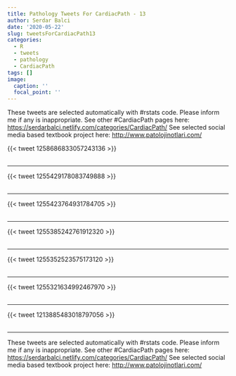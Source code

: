 ```yaml
---
title: Pathology Tweets For CardiacPath - 13
author: Serdar Balci
date: '2020-05-22'
slug: tweetsForCardiacPath13
categories:
  - R
  - tweets
  - pathology
  - CardiacPath
tags: []
image:
  caption: ''
  focal_point: ''
---
```



These tweets are selected automatically with #rstats code. Please inform me if any is inappropriate.
See other #CardiacPath pages here: https://serdarbalci.netlify.com/categories/CardiacPath/ 
See selected social media based textbook project here: http://www.patolojinotlari.com/

{{< tweet 1258686833057243136 >}}
<br>
<br>
<hr>
{{< tweet 1255429178083749888 >}}
<br>
<br>
<hr>
{{< tweet 1255423764931784705 >}}
<br>
<br>
<hr>
{{< tweet 1255385242761912320 >}}
<br>
<br>
<hr>
{{< tweet 1255352523575173120 >}}
<br>
<br>
<hr>
{{< tweet 1255321634992467970 >}}
<br>
<br>
<hr>
{{< tweet 1213885483018797056 >}}
<br>
<br>
<hr>


These tweets are selected automatically with #rstats code. Please inform me if any is inappropriate.
See other #CardiacPath pages here: https://serdarbalci.netlify.com/categories/CardiacPath/ 
See selected social media based textbook project here: http://www.patolojinotlari.com/
